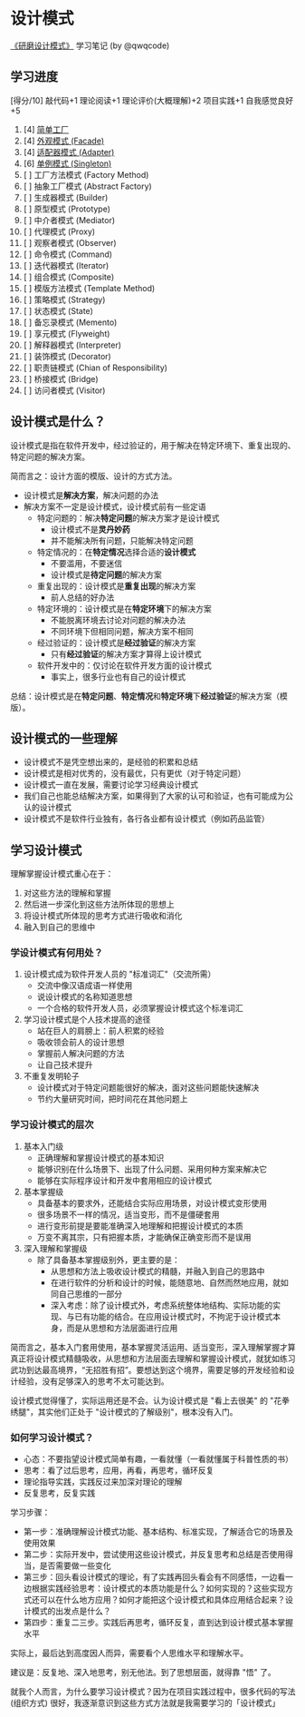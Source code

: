 # 设计模式

[《研磨设计模式》](https://book.douban.com/subject/5343318/) 学习笔记 (by @qwqcode)

## 学习进度

[得分/10] 敲代码+1 理论阅读+1 理论评价(大概理解)+2 项目实践+1 自我感觉良好+5

1. [4] [简单工厂](./1_简单工厂.md)
2. [4] [外观模式 (Facade)](./2_外观模式.md)
3. [4] [适配器模式 (Adapter)](./3_适配器模式.md)
4. [6] [单例模式 (Singleton)](./4_单例模式.md)
5. [ ] 工厂方法模式 (Factory Method)
6. [ ] 抽象工厂模式 (Abstract Factory)
7. [ ] 生成器模式 (Builder)
8. [ ] 原型模式 (Prototype)
9. [ ] 中介者模式 (Mediator)
10. [ ] 代理模式 (Proxy)
11. [ ] 观察者模式 (Observer)
12. [ ] 命令模式 (Command)
13. [ ] 迭代器模式 (Iterator)
14. [ ] 组合模式 (Composite)
15. [ ] 模版方法模式 (Template Method)
16. [ ] 策略模式 (Strategy)
17. [ ] 状态模式 (State)
18. [ ] 备忘录模式 (Memento)
19. [ ] 享元模式 (Flyweight)
20. [ ] 解释器模式 (Interpreter)
21. [ ] 装饰模式 (Decorator)
22. [ ] 职责链模式 (Chian of Responsibility)
23. [ ] 桥接模式 (Bridge)
24. [ ] 访问者模式 (Visitor)

## 设计模式是什么？

设计模式是指在软件开发中，经过验证的，用于解决在特定环境下、重复出现的、特定问题的解决方案。

简而言之：设计方面的模版、设计的方式方法。

- 设计模式是**解决方案**，解决问题的办法
- 解决方案不一定是设计模式，设计模式前有一些定语
    - 特定问题的：解决**特定问题**的解决方案才是设计模式
        - 设计模式不是**灵丹妙药**
        - 并不能解决所有问题，只能解决特定问题
    - 特定情况的：在**特定情况**选择合适的**设计模式**
        - 不要滥用，不要迷信
        - 设计模式是**待定问题**的解决方案
    - 重复出现的：设计模式是**重复出现**的解决方案
        - 前人总结的好办法
    - 特定环境的：设计模式是在**特定环境**下的解决方案
        - 不能脱离环境去讨论对问题的解决办法
        - 不同环境下但相同问题，解决方案不相同
    - 经过验证的：设计模式是**经过验证**的解决方案
        - 只有**经过验证**的解决方案才算得上设计模式
    - 软件开发中的：仅讨论在软件开发方面的设计模式
        - 事实上，很多行业也有自己的设计模式

总结：设计模式是在**特定问题**、**特定情况**和**特定环境**下**经过验证**的解决方案（模版）。

## 设计模式的一些理解

- 设计模式不是凭空想出来的，是经验的积累和总结
- 设计模式是相对优秀的，没有最优，只有更优（对于特定问题）
- 设计模式一直在发展，需要讨论学习经典设计模式
- 我们自己也能总结解决方案，如果得到了大家的认可和验证，也有可能成为公认的设计模式
- 设计模式不是软件行业独有，各行各业都有设计模式（例如药品监管）

## 学习设计模式

理解掌握设计模式重心在于：

1. 对这些方法的理解和掌握
2. 然后进一步深化到这些方法所体现的思想上
3. 将设计模式所体现的思考方式进行吸收和消化
4. 融入到自己的思维中

### 学设计模式有何用处？

1. 设计模式成为软件开发人员的 "标准词汇"（交流所需）
    - 交流中像汉语成语一样使用
    - 说设计模式的名称知道思想
    - 一个合格的软件开发人员，必须掌握设计模式这个标准词汇
2. 学习设计模式是个人技术提高的途径
    - 站在巨人的肩膀上：前人积累的经验
    - 吸收领会前人的设计思想
    - 掌握前人解决问题的方法
    - 让自己技术提升
3. 不重复发明轮子
    - 设计模式对于特定问题能很好的解决，面对这些问题能快速解决
    - 节约大量研究时间，把时间花在其他问题上

### 学习设计模式的层次

1. 基本入门级
    - 正确理解和掌握设计模式的基本知识
    - 能够识别在什么场景下、出现了什么问题、采用何种方案来解决它
    - 能够在实际程序设计和开发中套用相应的设计模式
2. 基本掌握级
    - 具备基本的要求外，还能结合实际应用场景，对设计模式变形使用
    - 很多场景不一样的情况，适当变形，而不是僵硬套用
    - 进行变形前提是要能准确深入地理解和把握设计模式的本质
    - 万变不离其宗，只有把握本质，才能确保正确变形而不是误用
3. 深入理解和掌握级
    - 除了具备基本掌握级别外，更主要的是：
        - 从思想和方法上吸收设计模式的精髓，并融入到自己的思路中
        - 在进行软件的分析和设计的时候，能随意地、自然而然地应用，就如同自己思维的一部分
        - 深入考虑：除了设计模式外，考虑系统整体地结构、实际功能的实现、与已有功能的结合。在应用设计模式时，不拘泥于设计模式本身，而是从思想和方法层面进行应用

简而言之，基本入门套用使用，基本掌握灵活运用、适当变形，深入理解掌握才算真正将设计模式精髓吸收，从思想和方法层面去理解和掌握设计模式，就犹如练习武功到达最高境界，“无招胜有招”。要想达到这个境界，需要足够的开发经验和设计经验，没有足够深入的思考不太可能达到。

设计模式觉得懂了，实际运用还是不会。认为设计模式是 "看上去很美" 的 "花拳绣腿"，其实他们正处于 "设计模式的了解级别"，根本没有入门。

### 如何学习设计模式？

- 心态：不要指望设计模式简单有趣，一看就懂（一看就懂属于科普性质的书）
- 思考：看了过后思考，应用，再看，再思考，循环反复
- 理论指导实践，实践反过来加深对理论的理解
- 反复思考，反复实践

学习步骤：

- 第一步：准确理解设计模式功能、基本结构、标准实现，了解适合它的场景及使用效果
- 第二步：实际开发中，尝试使用这些设计模式，并反复思考和总结是否使用得当，是否需要做一些变化
- 第三步：回头看设计模式的理论，有了实践再回头看会有不同感悟，一边看一边根据实践经验思考：设计模式的本质功能是什么？如何实现的？这些实现方式还可以在什么地方应用？如何才能把这个设计模式和具体应用结合起来？设计模式的出发点是什么？
- 第四步：重复二三步。实践后再思考，循环反复，直到达到设计模式基本掌握水平

实际上，最后达到高度因人而异，需要看个人思维水平和理解水平。

建议是：反复地、深入地思考，别无他法。到了思想层面，就得靠 "悟" 了。

就我个人而言，为什么要学习设计模式？因为在项目实践过程中，很多代码的写法 (组织方式) 很好，我逐渐意识到这些方式方法就是我需要学习的「设计模式」